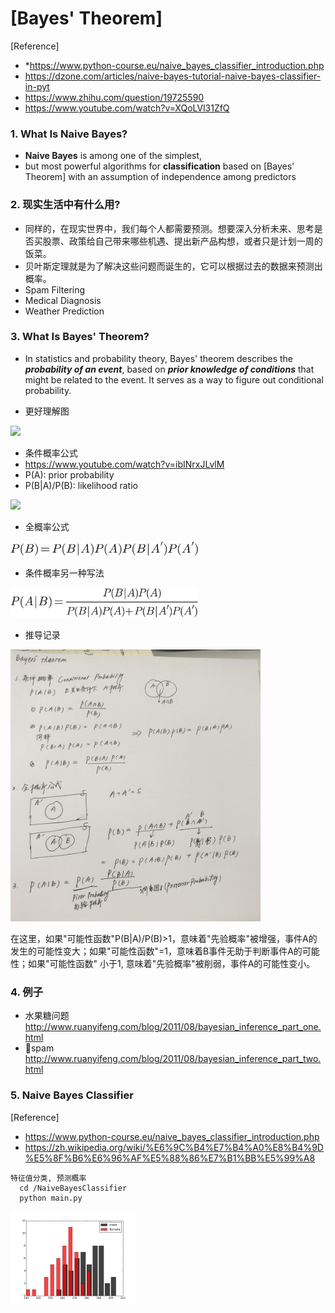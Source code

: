 # [Bayes' Theorem]

[Reference] 
- *https://www.python-course.eu/naive_bayes_classifier_introduction.php
- https://dzone.com/articles/naive-bayes-tutorial-naive-bayes-classifier-in-pyt
- https://www.zhihu.com/question/19725590
- https://www.youtube.com/watch?v=XQoLVl31ZfQ

### 1. What Is Naive Bayes?
- **Naive Bayes** is among one of the simplest,
- but most powerful algorithms for **classification** based on [Bayes' Theorem] with an assumption of independence among predictors

### 2. 现实生活中有什么用?
- 同样的，在现实世界中，我们每个人都需要预测。想要深入分析未来、思考是否买股票、政策给自己带来哪些机遇、提出新产品构想，或者只是计划一周的饭菜。
- 贝叶斯定理就是为了解决这些问题而诞生的，它可以根据过去的数据来预测出概率。
- Spam Filtering
- Medical Diagnosis
- Weather Prediction

### 3. What Is Bayes' Theorem?
- In statistics and probability theory, Bayes' theorem describes the ***probability of an event***, based on ***prior knowledge of conditions*** that might be related to the event. It serves as a way to figure out conditional probability.

- 更好理解图
  
<img style="width: 500px" src="https://pic4.zhimg.com/80/v2-868a59b324e205d2fc08fc179cfe1c0b_hd.jpg" />

- 条件概率公式
- https://www.youtube.com/watch?v=ibINrxJLvlM
- P(A): prior probability
- P(B|A)/P(B): likelihood ratio
  
<img style="width: 300px" src="https://pic3.zhimg.com/80/v2-0f1ab4a939a2dd1e59d36808dc39fc28_hd.jpg"/>

- 全概率公式
  
<img style="width: 300px" src="./img/probability.png"/>

- 条件概率另一种写法
  
<img style="width: 300px" src="./img/chart.png"/>

- 推导记录
  
<img style="width: 400px" src="./img/bayers.jpeg"/>

<p>在这里，如果"可能性函数"P(B|A)/P(B)>1，意味着"先验概率"被增强，事件A的发生的可能性变大；如果"可能性函数"=1，意味着B事件无助于判断事件A的可能性；如果"可能性函数" 小于1, 意味着"先验概率"被削弱，事件A的可能性变小。</p>


### 4. 例子
- 水果糖问题 http://www.ruanyifeng.com/blog/2011/08/bayesian_inference_part_one.html
- spam http://www.ruanyifeng.com/blog/2011/08/bayesian_inference_part_two.html

### 5. Naive Bayes Classifier
[Reference]
- https://www.python-course.eu/naive_bayes_classifier_introduction.php
- https://zh.wikipedia.org/wiki/%E6%9C%B4%E7%B4%A0%E8%B4%9D%E5%8F%B6%E6%96%AF%E5%88%86%E7%B1%BB%E5%99%A8


```
特征值分类, 预测概率
  cd /NaiveBayesClassifier
  python main.py
```
<img src="./img/classifier_figure.png" style="width: 200px" />